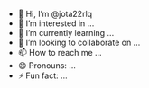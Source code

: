 - 👋 Hi, I’m @jota22rlq
- 👀 I’m interested in ...
- 🌱 I’m currently learning ...
- 💞️ I’m looking to collaborate on ...
- 📫 How to reach me ...
- 😄 Pronouns: ...
- ⚡ Fun fact: ...

<!---
jota22rlq/jota22rlq is a ✨ special ✨ repository because its `README.md` (this file) appears on your GitHub profile.
You can click the Preview link to take a look at your changes.
--->
